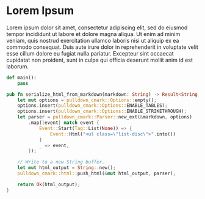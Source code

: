 # Lorem Ipsum
Lorem ipsum dolor sit amet, consectetur adipiscing elit, sed do eiusmod tempor incididunt ut labore et dolore magna aliqua. Ut enim ad minim veniam, quis nostrud exercitation ullamco laboris nisi ut aliquip ex ea commodo consequat. Duis aute irure dolor in reprehenderit in voluptate velit esse cillum dolore eu fugiat nulla pariatur. Excepteur sint occaecat cupidatat non proident, sunt in culpa qui officia deserunt mollit anim id est laborum.

```python
def main():
    pass
```


```rust
pub fn serialize_html_from_markdown(markdown: String) -> Result<String, Error> {
    let mut options = pulldown_cmark::Options::empty();
    options.insert(pulldown_cmark::Options::ENABLE_TABLES);
    options.insert(pulldown_cmark::Options::ENABLE_STRIKETHROUGH);
    let parser = pulldown_cmark::Parser::new_ext(&markdown, options)
        .map(|event| match event {
            Event::Start(Tag::List(None)) => {
                Event::Html("<ul class=\"list-disc\">".into())
            }
            _ => event,
        });

    // Write to a new String buffer.
    let mut html_output = String::new();
    pulldown_cmark::html::push_html(&mut html_output, parser);

    return Ok(html_output);
}
```
